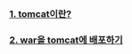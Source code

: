

### [1. tomcat이란?]()  
### [2. war을 tomcat에 배포하기](https://github.com/horoyoiiv/spring/blob/master/docs/tomcat/war-deploy.md)  

